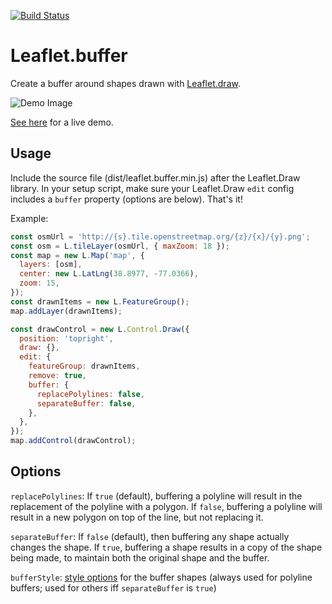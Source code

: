 [![Build Status](https://travis-ci.org/skeate/Leaflet.buffer.svg)](https://travis-ci.org/skeate/Leaflet.buffer)

# Leaflet.buffer

Create a buffer around shapes drawn with
[Leaflet.draw](https://github.com/Leaflet/Leaflet.draw).

![Demo Image](http://i.imgur.com/FITcpas.gif)

[See here](http://skeate.github.io/Leaflet.buffer) for a live demo.

## Usage

Include the source file (dist/leaflet.buffer.min.js) after the Leaflet.Draw
library. In your setup script, make sure your Leaflet.Draw `edit` config
includes a `buffer` property (options are below). That's it!

Example:

```javascript
const osmUrl = 'http://{s}.tile.openstreetmap.org/{z}/{x}/{y}.png';
const osm = L.tileLayer(osmUrl, { maxZoom: 18 });
const map = new L.Map('map', {
  layers: [osm],
  center: new L.LatLng(38.8977, -77.0366),
  zoom: 15,
});
const drawnItems = new L.FeatureGroup();
map.addLayer(drawnItems);

const drawControl = new L.Control.Draw({
  position: 'topright',
  draw: {},
  edit: {
    featureGroup: drawnItems,
    remove: true,
    buffer: {
      replacePolylines: false,
      separateBuffer: false,
    },
  },
});
map.addControl(drawControl);
```

## Options

`replacePolylines`: If `true` (default), buffering a polyline will result in the
replacement of the polyline with a polygon. If `false`, buffering a polyline
will result in a new polygon on top of the line, but not replacing it.

`separateBuffer`: If `false` (default), then buffering any shape actually
changes the shape. If `true`, buffering a shape results in a copy of the shape
being made, to maintain both the original shape and the buffer.

`bufferStyle`: [style options](http://leafletjs.com/reference.html#path) for
the buffer shapes (always used for polyline buffers; used for others iff
`separateBuffer` is `true`)
